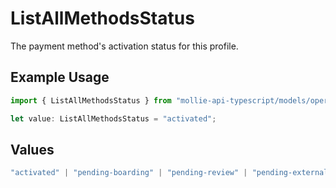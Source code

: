 # ListAllMethodsStatus

The payment method's activation status for this profile.

## Example Usage

```typescript
import { ListAllMethodsStatus } from "mollie-api-typescript/models/operations";

let value: ListAllMethodsStatus = "activated";
```

## Values

```typescript
"activated" | "pending-boarding" | "pending-review" | "pending-external" | "rejected"
```